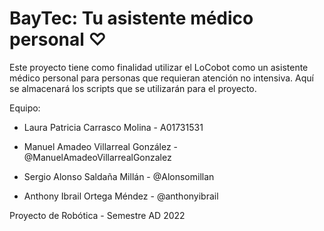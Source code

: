 # BayTec: Tu asistente médico personal ♡
Este proyecto tiene como finalidad utilizar el LoCobot como un asistente médico personal para personas que requieran atención no intensiva.
Aquí se almacenará los scripts que se utilizarán para el proyecto.

Equipo: 

- Laura Patricia Carrasco Molina - A01731531

- Manuel Amadeo Villarreal González - @ManuelAmadeoVillarrealGonzalez

- Sergio Alonso Saldaña Millán - @Alonsomillan

- Anthony Ibrail Ortega Méndez - @anthonyibrail

Proyecto de Robótica - Semestre AD 2022
